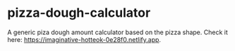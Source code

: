 # pizza-dough-calculator
A generic piza dough amount calculator based on the pizza shape. 
Check it here: https://imaginative-hotteok-0e28f0.netlify.app.
